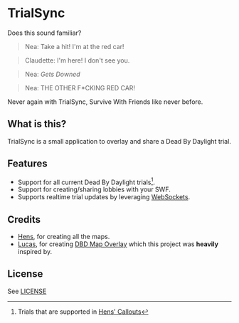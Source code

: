 # TrialSync

Does this sound familiar?

> Nea: Take a hit! I'm at the red car!

> Claudette: I'm here! I don't see you.

> Nea: _Gets Downed_

> Nea: THE OTHER F\*CKING RED CAR!

Never again with TrialSync, Survive With Friends like never before.

## What is this?

TrialSync is a small application to overlay and share a Dead By Daylight trial.

## Features

- Support for all current Dead By Daylight trials[^1].
- Support for creating/sharing lobbies with your SWF.
- Supports realtime trial updates by leveraging [WebSockets](https://developer.mozilla.org/en-US/docs/Web/API/WebSockets_API).

## Credits

- [Hens](https://hens333.com/), for creating all the maps.
- [Lucas](https://github.com/LucaFontanot), for creating [DBD Map Overlay](https://github.com/LucaFontanot/dbd-map-overlay) which this project was **heavily** inspired by.

## License

See [LICENSE](LICENSE)

[^1]: Trials that are supported in [Hens' Callouts](https://hens333.com/callouts/)

